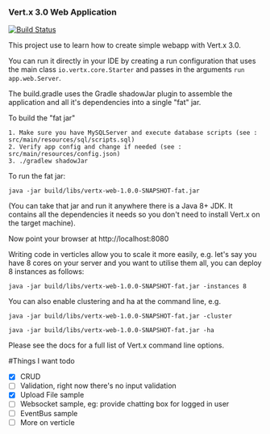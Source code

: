 ### Vert.x 3.0 Web Application
[![Build Status](https://travis-ci.org/maasdi/vertx-web.svg?branch=master)](https://travis-ci.org/maasdi/vertx-web)

This project use to learn how to create simple webapp with Vert.x 3.0.

You can run it directly in your IDE by creating a run configuration that uses the main class `io.vertx.core.Starter`
and passes in the arguments `run app.web.Server`.

The build.gradle uses the Gradle shadowJar plugin to assemble the application and all it's dependencies into a single "fat" jar.

To build the "fat jar"

    1. Make sure you have MySQLServer and execute database scripts (see : src/main/resources/sql/scripts.sql)
    2. Verify app config and change if needed (see : src/main/resources/config.json)
    3. ./gradlew shadowJar

To run the fat jar:

    java -jar build/libs/vertx-web-1.0.0-SNAPSHOT-fat.jar

(You can take that jar and run it anywhere there is a Java 8+ JDK. It contains all the dependencies it needs so you
don't need to install Vert.x on the target machine).

Now point your browser at http://localhost:8080

Writing code in verticles allow you to scale it more easily, e.g. let's say you have 8 cores on your server and you
want to utilise them all, you can deploy 8 instances as follows:

    java -jar build/libs/vertx-web-1.0.0-SNAPSHOT-fat.jar -instances 8

You can also enable clustering and ha at the command line, e.g.

    java -jar build/libs/vertx-web-1.0.0-SNAPSHOT-fat.jar -cluster

    java -jar build/libs/vertx-web-1.0.0-SNAPSHOT-fat.jar -ha

Please see the docs for a full list of Vert.x command line options.

#Things I want todo
- [x] CRUD
- [ ] Validation, right now there's no input validation
- [x] Upload File sample
- [ ] Websocket sample, eg: provide chatting box for logged in user
- [ ] EventBus sample
- [ ] More on verticle
